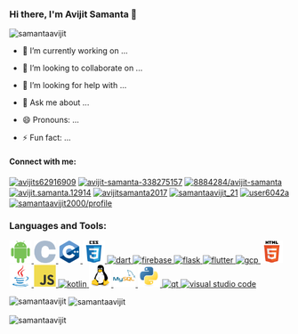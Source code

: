 ### Hi there, I'm Avijit Samanta 👋

<p align="left"> <img src="https://komarev.com/ghpvc/?username=samantaavijit&label=Profile%20views&color=0e75b6&style=flat" alt="samantaavijit" /> </p>

<!--
**samantaavijit/samantaavijit** is a ✨ _special_ ✨ repository because its `README.md` (this file) appears on your GitHub profile.
-->

- 🔭 I’m currently working on ...

- 👯 I’m looking to collaborate on ...
- 🤔 I’m looking for help with ...
- 💬 Ask me about ...
- 😄 Pronouns: ...
- ⚡ Fun fact: ...

<h4 align="left">Connect with me:</h4>
<p align="left">
<a href="https://twitter.com/avijits62916909" target="blank"><img align="center" src="https://1.bp.blogspot.com/-Qka7ttHkAIw/YD-iA54CeoI/AAAAAAAAJKg/TfW2-LIo2j45IqzsRlMqeD9JlASMDEufACLcBGAsYHQ/s0/twitter.png" alt="avijits62916909" height="40" width="40" /></a>
<a href="https://linkedin.com/in/avijit-samanta-338275157" target="blank"><img align="center" src="https://1.bp.blogspot.com/-FB0H_DLK3ik/YD-iAELi2jI/AAAAAAAAJKU/cJpKIm4cL2gTPEWy9McSQtypZMkZDTHEACLcBGAsYHQ/s0/linkedin.png" alt="avijit-samanta-338275157" height="40" width="40" /></a>
<a href="https://stackoverflow.com/users/8884284/avijit-samanta" target="blank"><img align="center" src="https://1.bp.blogspot.com/-iFOV1bI_vk4/YD-iAVMFteI/AAAAAAAAJKc/lHHaR-Uvzs45_dwAJZJwv_t718yoRIIIwCLcBGAsYHQ/s0/stackoverflow.png" alt="8884284/avijit-samanta" height="40" width="40" /></a>
<a href="https://fb.com/avijit.samanta.12914" target="blank"><img align="center" src="https://1.bp.blogspot.com/-mHYH9SCy6Es/YD-h_fKP0GI/AAAAAAAAJKQ/Ehkjv4UV-TQPSetI4FXke4OVf4rzU0jHQCLcBGAsYHQ/s0/facebook.png" alt="avijit.samanta.12914" height="40" width="40" /></a>
<a href="https://instagram.com/avijitsamanta2017" target="blank"><img align="center" src="https://1.bp.blogspot.com/-IcMqKgoEvCw/YD-h_X3bYlI/AAAAAAAAJKM/US6tO1s2Ys8xRDBSZurB-UMha763bRA8gCLcBGAsYHQ/s0/instagram.png" alt="avijitsamanta2017" height="40" width="40" /></a>
<a href="https://www.hackerrank.com/samantaavijit_21" target="blank"><img align="center" src="https://cdn.jsdelivr.net/npm/simple-icons@3.0.1/icons/hackerrank.svg" alt="samantaavijit_21" height="30" width="40" /></a>
<a href="https://www.leetcode.com/user6042a" target="blank"><img align="center" src="https://cdn.jsdelivr.net/npm/simple-icons@3.0.1/icons/leetcode.svg" alt="user6042a" height="30" width="40" /></a>
<a href="https://auth.geeksforgeeks.org/user/samantaavijit2000/profile" target="blank"><img align="center" src="https://1.bp.blogspot.com/-QQrZGPzgyUQ/YD-h_SQP3mI/AAAAAAAAJKI/UZeDau_lDJsyfKag1XuaQXOlsZqzRyMUgCLcBGAsYHQ/s0/geeksforgeeks.png" alt="samantaavijit2000/profile" height="40" width="40" /></a>
</p>


<h3 align="left">Languages and Tools:</h3>
<p align="left"> <a href="https://developer.android.com" target="_blank"> <img src="https://raw.githubusercontent.com/github/explore/80688e429a7d4ef2fca1e82350fe8e3517d3494d/topics/android/android.png" alt="android" width="40" height="40"/> </a> <a href="https://www.cprogramming.com/" target="_blank"> <img src="https://raw.githubusercontent.com/devicons/devicon/master/icons/c/c-original.svg" alt="c" width="40" height="40"/> </a> <a href="https://www.w3schools.com/cpp/" target="_blank"> <img src="https://raw.githubusercontent.com/devicons/devicon/master/icons/cplusplus/cplusplus-original.svg" alt="cplusplus" width="40" height="40"/> </a> <a href="https://www.w3schools.com/css/" target="_blank"> <img src="https://raw.githubusercontent.com/devicons/devicon/master/icons/css3/css3-original-wordmark.svg" alt="css3" width="40" height="40"/> </a> <a href="https://dart.dev" target="_blank"> <img src="https://www.vectorlogo.zone/logos/dartlang/dartlang-icon.svg" alt="dart" width="40" height="40"/> </a> <a href="https://firebase.google.com/" target="_blank"> <img src="https://www.vectorlogo.zone/logos/firebase/firebase-icon.svg" alt="firebase" width="40" height="40"/> </a> <a href="https://flask.palletsprojects.com/" target="_blank"> <img src="https://www.vectorlogo.zone/logos/pocoo_flask/pocoo_flask-icon.svg" alt="flask" width="40" height="40"/> </a> <a href="https://flutter.dev" target="_blank"> <img src="https://www.vectorlogo.zone/logos/flutterio/flutterio-icon.svg" alt="flutter" width="40" height="40"/> </a> <a href="https://cloud.google.com" target="_blank"> <img src="https://www.vectorlogo.zone/logos/google_cloud/google_cloud-icon.svg" alt="gcp" width="40" height="40"/> </a> <a href="https://www.w3.org/html/" target="_blank"> <img src="https://raw.githubusercontent.com/devicons/devicon/master/icons/html5/html5-original-wordmark.svg" alt="html5" width="40" height="40"/> </a> <a href="https://www.java.com" target="_blank"> <img src="https://raw.githubusercontent.com/devicons/devicon/master/icons/java/java-original.svg" alt="java" width="40" height="40"/> </a> <a href="https://developer.mozilla.org/en-US/docs/Web/JavaScript" target="_blank"> <img src="https://raw.githubusercontent.com/devicons/devicon/master/icons/javascript/javascript-original.svg" alt="javascript" width="40" height="40"/> </a> <a href="https://kotlinlang.org" target="_blank"> <img src="https://www.vectorlogo.zone/logos/kotlinlang/kotlinlang-icon.svg" alt="kotlin" width="40" height="40"/> </a> <a href="https://www.linux.org/" target="_blank"> <img src="https://raw.githubusercontent.com/devicons/devicon/master/icons/linux/linux-original.svg" alt="linux" width="40" height="40"/> </a> <a href="https://www.mysql.com/" target="_blank"> <img src="https://raw.githubusercontent.com/devicons/devicon/master/icons/mysql/mysql-original-wordmark.svg" alt="mysql" width="40" height="40"/> </a>  <a href="https://www.python.org" target="_blank"> <img src="https://raw.githubusercontent.com/devicons/devicon/master/icons/python/python-original.svg" alt="python" width="40" height="40"/> </a> <a href="https://www.qt.io/" target="_blank"> <img src="https://upload.wikimedia.org/wikipedia/commons/0/0b/Qt_logo_2016.svg" alt="qt" width="40" height="40"/> </a> <a href="https://www.qt.io/" target="_blank"> <img src="https://1.bp.blogspot.com/-yv1QgxMOX54/YD-iBByfHxI/AAAAAAAAJKk/jUU_OltBRYQfnWuwKmhCE3KVQD8oROp2wCLcBGAsYHQ/s0/visualstudiocode.png" alt="visual studio code" width="40" height="40"/> </a>      
</p>


<p><img align="left" src="https://github-readme-stats.vercel.app/api/top-langs?username=samantaavijit&theme=onedark&show_icons=true&locale=en&layout=compact" alt="samantaavijit" /></p>
<p>&nbsp;<img align="center" src="https://github-readme-stats.vercel.app/api?username=samantaavijit&theme=onedark&show_icons=true&locale=en" alt="samantaavijit" /></p>
<p><img align="center" src="https://github-readme-streak-stats.herokuapp.com/?user=samantaavijit&theme=onedark&show_icons=true" alt="samantaavijit" /></p>

